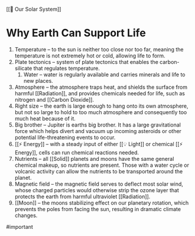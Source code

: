 [[🌌 Our Solar System]]
# Why Earth Can Support Life           
1. Temperature – to the sun is neither too close nor too far, meaning the temperature is not extremely hot or cold, allowing life to form.
2. Plate tectonics – system of plate tectonics that enables the carbon-silicate that regulates temperature.
	1. Water – water is regularly available and carries minerals and life to new places.
3. Atmosphere – the atmosphere traps heat, and shields the surface from harmful [[Radiation]], and provides chemicals needed for life, such as nitrogen and [[Carbon Dioxide]].
4. Right size – the earth is large enough to hang onto its own atmosphere, but not so large to hold to too much atmosphere and consequently too much heat because of it.
5. Big brother – Jupiter is earths big brother. It has a large gravitational force which helps divert and vacuum up incoming asteroids or other potential life-threatening events to occur.
6. [[⚡ Energy]] – with a steady input of either [[💡 Light]] or chemical [[⚡ Energy]], cells can run chemical reactions needed.
7. Nutrients – all [[Solid]] planets and moons have the same general chemical makeup, so nutrients are present. Those with a water cycle or volcanic activity can allow the nutrients to be transported around the planet.
8. Magnetic field – the magnetic field serves to deflect most solar wind, whose charged particles would otherwise strip the ozone layer that protects the earth from harmful ultraviolet [[Radiation]].
9. [[Moon]] – the moons stabilizing effect on our planetary rotation, which prevents the poles from facing the sun, resulting in dramatic climate changes.

#important 